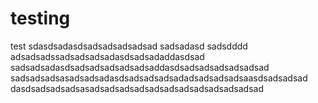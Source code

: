 # testing
test
sdasdsadasdsadsadsadsadsad
sadsadasd
sadsdddd
adsadsadssadsadsadsadasdsadsadaddasdsad
sadsadsadasdsadsadsadsadsadsaddasdsadsadsadsadsadsad
sadsadsadsasadsadsadasdsadsadsadsadadsadsadsadsaasdsadsadsad
dasdsadsadsadsasadsadsadsadsadsadsadsadsadsadsadsad
